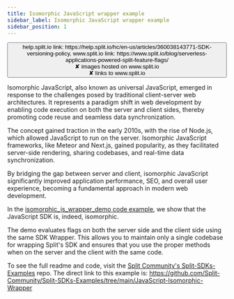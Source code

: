 ```yaml
---
title: Isomorphic JavaScript wrapper example
sidebar_label: Isomorphic JavaScript wrapper example
sidebar_position: 1
---
```


<p>
  <button style={{borderRadius:'8px', border:'1px', fontFamily:'Courier New', fontWeight:'800', textAlign:'left'}}> help.split.io link: https://help.split.io/hc/en-us/articles/360038143771-SDK-versioning-policy, www.split.io link:  https://www.split.io/blog/serverless-applications-powered-split-feature-flags/  <br /> ✘ images hosted on www.split.io <br /> ✘ links to www.split.io </button>
</p>


Isomorphic JavaScript, also known as universal JavaScript, emerged in response to the challenges posed by traditional client-server web architectures. It represents a paradigm shift in web development by enabling code execution on both the server and client sides, thereby promoting code reuse and seamless data synchronization.

The concept gained traction in the early 2010s, with the rise of Node.js, which allowed JavaScript to run on the server. Isomorphic JavaScript frameworks, like Meteor and Next.js, gained popularity, as they facilitated server-side rendering, sharing codebases, and real-time data synchronization.

By bridging the gap between server and client, isomorphic JavaScript significantly improved application performance, SEO, and overall user experience, becoming a fundamental approach in modern web development.

In the [isomorphic_js_wrapper_demo code example](https://github.com/Split-Community/Split-SDKs-Examples/tree/main/JavaScript-Isomorphic-Wrapper), we show that the JavaScript SDK is, indeed, isomorphic.

The demo evaluates flags on both the server side and the client side using the same SDK Wrapper. This allows you to maintain only a single codebase for wrapping Split's SDK and ensures that you use the proper methods when on the server and the client with the same code.

To see the full readme and code, visit the [Split Community's Split-SDKs-Examples](https://github.com/Split-Community/Split-SDKs-Examples/tree/main) repo. The direct link to this example is: https://github.com/Split-Community/Split-SDKs-Examples/tree/main/JavaScript-Isomorphic-Wrapper